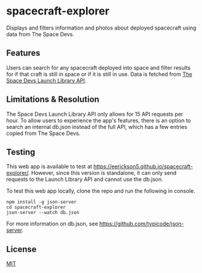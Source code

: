 # spacecraft-explorer
Displays and filters information and photos about deployed spacecraft using data from The Space Devs.

## Features

Users can search for any spacecraft deployed into space and filter results for if that craft is still in space or if it is still in use.  Data is fetched from [The Space Devs Launch Library API](https://ll.thespacedevs.com/2.2.0/spacecraft/).

## Limitations & Resolution

The Space Devs Launch Library API only allows for 15 API requests per hour.  To allow users to experience the app's features, there is an option to search an internal db.json instead of the full API, which has a few entries copied from The Space Devs.  

## Testing
This web app is available to test at https://eerickson5.github.io/spacecraft-explorer/.  However, since this version is standalone, it can only send requests to the Launch Library API and cannot use the db.json.

To test this web app locally, clone the repo and run the following in console.

```zshell
npm install -g json-server
cd spacecraft-explorer
json-server --watch db.json
```

For more information on db.json, see https://github.com/typicode/json-server.

## License

[MIT](https://choosealicense.com/licenses/mit/)